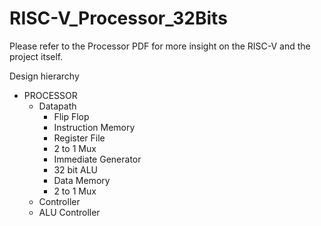 # RISC-V_Processor_32Bits
Please refer to the Processor PDF for more insight on the RISC-V and the project itself. 

Design hierarchy 
- PROCESSOR
  - Datapath
    - Flip Flop
    - Instruction Memory
    - Register File
    - 2 to 1 Mux
    - Immediate Generator
    - 32 bit ALU
    - Data Memory 
    - 2 to 1 Mux
  - Controller
  - ALU Controller
